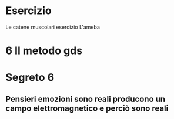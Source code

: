 



# Esercizio
Le catene muscolari esercizio
L'ameba


# 6 Il metodo gds


# Segreto 6

## Pensieri emozioni sono reali producono un campo elettromagnetico e perciò sono reali  
<!--stackedit_data:
eyJoaXN0b3J5IjpbLTMzMzgxMzUxM119
-->